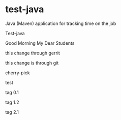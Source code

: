 # test-java
Java (Maven) application for tracking time on the job

Test-java

Good Morning My Dear Students

this change through gerrit

this change is through git 

cherry-pick

test

tag 0.1

tag 1.2

tag 2.1
